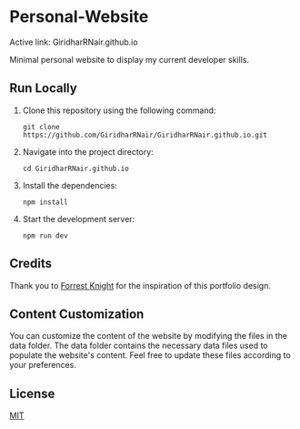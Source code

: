 # Personal-Website

Active link: GiridharRNair.github.io

Minimal personal website to display my current developer skills.

## Run Locally
1. Clone this repository using the following command:
    ```
    git clone https://github.com/GiridharRNair/GiridharRNair.github.io.git
    ```

2. Navigate into the project directory:
    ```
    cd GiridharRNair.github.io
    ```

3. Install the dependencies:
    ```
    npm install
    ```

4. Start the development server:
    ```
    npm run dev
    ```

## Credits

Thank you to [Forrest Knight](https://github.com/ForrestKnight/minimal-portfolio) for the inspiration of this portfolio design.

## Content Customization

You can customize the content of the website by modifying the files in the data folder. The data folder contains the necessary data files used to populate the website's content. Feel free to update these files according to your preferences.

## License

[MIT](https://choosealicense.com/licenses/mit/)

